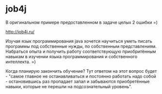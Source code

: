# job4j

В оригинальном примере предоставленном в задаче целых 2 ошибки =)

http://job4j.ru/

Изучая язык программирования java хочется научиться уметь писать программы под собственные нужды, по собственным представлениям. Набраться опыта и получить работу соответствующую приобритённым навыкам в изучении языка программирования и собственного интеллекта. =)

Когда планирую закончить обучение? Тут ответом на этот вопрос будет - "самое главное не останавливаться и постоянно работать надо собой - остановившись раз пропадает запал и забываются приобретённые навыки, которые не перешли на подсознательный уровень". 
